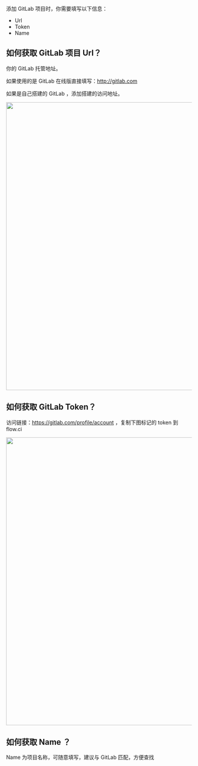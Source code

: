 添加 GitLab 项目时，你需要填写以下信息：

- Url
- Token
- Name 

## 如何获取 GitLab 项目 Url？

你的 GitLab 托管地址。

如果使用的是 GitLab 在线版直接填写：http://gitlab.com   

如果是自己搭建的 GitLab ，添加搭建的访问地址。 

<img src="https://dn-shimo-image.qbox.me/18js362bPKE7a6Hp.png!thumbnail" width=780>

## 如何获取 GitLab Token？

访问链接：https://gitlab.com/profile/account  ，复制下图标记的 token 到 flow.ci

<img src="https://dn-shimo-image.qbox.me/Z6J4Hr4VsDAPBk5b.png!thumbnail" width=780>

## 如何获取 Name ？

Name 为项目名称，可随意填写，建议与 GitLab 匹配，方便查找
